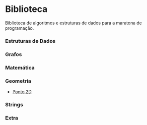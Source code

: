 # Biblioteca

Biblioteca de algoritmos e estruturas de dados para a maratona de programação.

### Estruturas de Dados
### Grafos
### Matemática
### Geometria

- [Ponto 2D](https://github.com/fernandomorato/Biblioteca/blob/main/Codigo/Geometria/Point.cpp)

### Strings
### Extra
